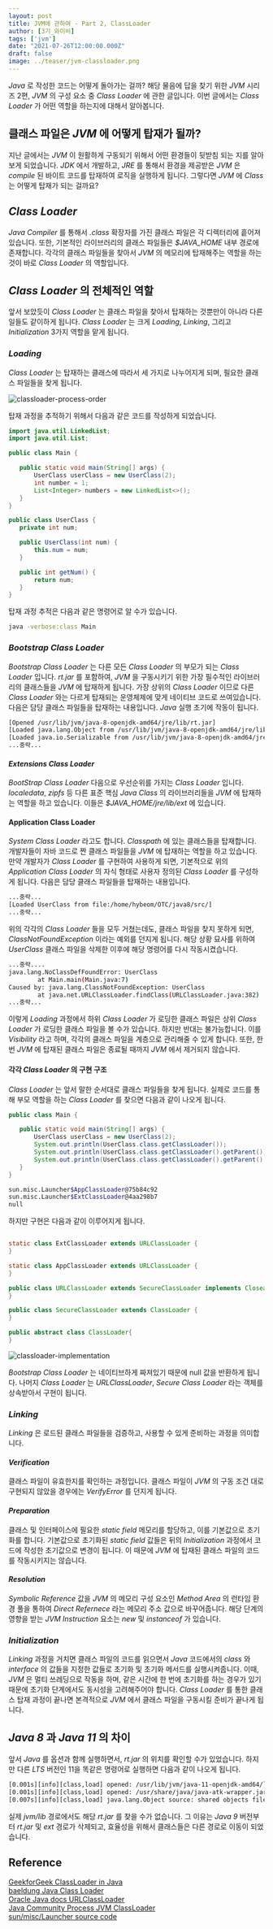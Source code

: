 ```yaml
---
layout: post  
title: JVM에 관하여 - Part 2, ClassLoader
author: [3기_와이비]  
tags: ['jvm']  
date: "2021-07-26T12:00:00.000Z"  
draft: false  
image: ../teaser/jvm-classloader.png
---
```


_Java_ 로 작성한 코드는 어떻게 돌아가는 걸까? 해당 물음에 답을 찾기 위한 _JVM_ 시리즈 2편, _JVM_ 의 구성 요소 중 _Class Loader_ 에 관한 글입니다. 
이번 글에서는 _Class Loader_ 가 어떤 역할을 하는지에 대해서 알아봅니다.

## 클래스 파일은 _JVM_ 에 어떻게 탑재가 될까?
지난 글에서는 _JVM_ 이 원활하게 구동되기 위해서 어떤 환경들이 뒷받침 되는 지를 알아보게 되었습니다. 
_JDK_ 에서 개발하고, _JRE_ 를 통해서 환경을 제공받은 _JVM_ 은 _compile_ 된 바이트 코드를 탑재하여 로직을 실행하게 됩니다. 그렇다면 _JVM_ 에 _Class_ 는 어떻게 탑재가 되는 걸까요?

## _Class Loader_
_Java Compiler_ 를 통해서 _.class_ 확장자를 가진 클래스 파일은 각 디렉터리에 흩어져있습니다. 
또한, 기본적인 라이브러리의 클래스 파일들은 _$JAVA_HOME_ 내부 경로에 존재합니다. 각각의 클래스 파일들을 찾아서 _JVM_ 의 메모리에 탑재해주는 역할을 하는 것이 바로 _Class Loader_ 의 역할입니다.

## _Class Loader_ 의 전체적인 역할
앞서 보았듯이 _Class Loader_ 는 클래스 파일을 찾아서 탑재하는 것뿐만이 아니라 다른 일들도 같이하게 됩니다. _Class Loader_ 는 크게 _Loading_, _Linking_, 그리고 _Initialization_ 3가지 역할을 맡게 됩니다.

### _Loading_

_Class Loader_ 는 탑재하는 클래스에 따라서 세 가지로 나누어지게 되며, 필요한 클래스 파일들을 찾게 됩니다.

![classloader-process-order](../images/2021-07-26-classloader-process.png)

탑재 과정을 추적하기 위해서 다음과 같은 코드를 작성하게 되었습니다.
``` java
import java.util.LinkedList;
import java.util.List;

public class Main {

   public static void main(String[] args) {
       UserClass userClass = new UserClass(2);
       int number = 1;
       List<Integer> numbers = new LinkedList<>();
   }
}

public class UserClass {
   private int num;

   public UserClass(int num) {
       this.num = num;
   }

   public int getNum() {
       return num;
   }
}
```

탑재 과정 추적은 다음과 같은 명령어로 알 수가 있습니다.
``` bash
java -verbose:class Main
```

### _Bootstrap Class Loader_
_Bootstrap Class Loader_ 는 다른 모든 _Class Loader_ 의 부모가 되는 _Class Loader_ 입니다. _rt.jar_ 를 포함하여, _JVM_ 을 구동시키기 위한 가장 필수적인 라이브러리의 클래스들을 _JVM_ 에 탑재하게 됩니다.
가장 상위의 _Class Loader_ 이므로 다른 _Class Loader_ 와는 다르게 탑재되는 운영체제에 맞게 네이티브 코드로 쓰여있습니다.  
다음은 담당 클래스 파일들을 탑재하는 내용입니다. _Java_ 실행 초기에 작동이 됩니다.
```bash
[Opened /usr/lib/jvm/java-8-openjdk-amd64/jre/lib/rt.jar]
[Loaded java.lang.Object from /usr/lib/jvm/java-8-openjdk-amd64/jre/lib/rt.jar]
[Loaded java.io.Serializable from /usr/lib/jvm/java-8-openjdk-amd64/jre/lib/rt.jar]
...중략...
```

#### _Extensions Class Loader_
_BootStrap Class Loader_ 다음으로 우선순위를 가지는 _Class Loader_ 입니다. _localedata_, _zipfs_ 등 다른 표준 핵심 _Java Class_ 의 라이브러리들을 _JVM_ 에 탑재하는 역할을 하고 있습니다. 
이들은 _$JAVA_HOME/jre/lib/ext_ 에 있습니다.

#### Application Class Loader
_System Class Loader_ 라고도 합니다. _Classpath_ 에 있는 클래스들을 탑재합니다. 개발자들이 자바 코드로 짠 클래스 파일들을 _JVM_ 에 탑재하는 역할을 하고 있습니다.
만약 개발자가 _Class Loader_ 를 구현하여 사용하게 되면, 기본적으로 위의 _Application Class Loader_ 의 자식 형태로 사용자 정의된 _Class Loader_ 를 구성하게 됩니다.
다음은 담당 클래스 파일들을 탑재하는 내용입니다.
```bash
...중략...
[Loaded UserClass from file:/home/hybeom/OTC/java8/src/]
...중략...
```

위의 각각의 _Class Loader_ 들을 모두 거쳤는데도, 클래스 파일을 찾지 못하게 되면, _ClassNotFoundException_ 이라는 예외를 던지게 됩니다.
해당 상황 묘사를 위하여 _UserClass_ 클래스 파일을 삭제한 이후에 해당 명령어를 다시 작동시켰습니다.
```bash
...중략....
java.lang.NoClassDefFoundError: UserClass
    	at Main.main(Main.java:7)
Caused by: java.lang.ClassNotFoundException: UserClass
    	at java.net.URLClassLoader.findClass(URLClassLoader.java:382)
...중략...
```

이렇게 _Loading_ 과정에서 하위 _Class Loader_ 가 로딩한 클래스 파일은 상위 _Class Loader_ 가 로딩한 클래스 파일을 볼 수가 있습니다. 하지만 반대는 불가능합니다. 
이를 _Visibility_ 라고 하며, 각각의 클래스 파일을 계층으로 관리해줄 수 있게 합니다.
또한, 한번 _JVM_ 에 탑재된 클래스 파일은 종료될 때까지 _JVM_ 에서 제거되지 않습니다.

#### 각각 _Class Loader_ 의 구현 구조
_Class Loader_ 는 앞서 말한 순서대로 클래스 파일들을 찾게 됩니다. 실제로 코드를 통해 부모 역할을 하는 _Class Loader_ 를 찾으면 다음과 같이 나오게 됩니다.
```java
public class Main {

   public static void main(String[] args) {
       UserClass userClass = new UserClass(2);
       System.out.println(UserClass.class.getClassLoader());
       System.out.println(UserClass.class.getClassLoader().getParent());
       System.out.println(UserClass.class.getClassLoader().getParent().getParent());
   }
}
```
```bash
sun.misc.Launcher$AppClassLoader@75b84c92
sun.misc.Launcher$ExtClassLoader@4aa298b7
null
```

하지만 구현은 다음과 같이 이루어지게 됩니다.

``` java

static class ExtClassLoader extends URLClassLoader {
}

static class AppClassLoader extends URLClassLoader {
}

public class URLClassLoader extends SecureClassLoader implements Closeable{
}

public class SecureClassLoader extends ClassLoader {
}

public abstract class ClassLoader{
}
```
  
![classloader-implementation](../images/2021-07-26-classloader-implementation.png)

_Bootstrap Class Loader_ 는 네이티브하게 짜져있기 때문에 null 값을 반환하게 됩니다.
나머지 _Class Loader_ 는 _URLClassLoader_, _Secure Class Loader_ 라는 객체를 상속받아서 구현이 됩니다.

### _Linking_
_Linking_ 은 로드된 클래스 파일들을 검증하고, 사용할 수 있게 준비하는 과정을 의미합니다.

#### _Verification_
클래스 파일이 유효한지를 확인하는 과정입니다. 클래스 파일이 _JVM_ 의 구동 조건 대로 구현되지 않았을 경우에는 _VerifyError_ 를 던지게 됩니다.

#### _Preparation_
클래스 및 인터페이스에 필요한 _static field_ 메모리를 할당하고, 이를 기본값으로 초기화를 합니다. 기본값으로 초기화된 _static field_ 값들은 뒤의 _Initialization_ 과정에서 코드에 작성한 초기값으로 변경이 됩니다. 
이 때문에 _JVM_ 에 탑재된 클래스 파일의 코드를 작동시키지는 않습니다.

#### _Resolution_
_Symbolic Reference_ 값을 _JVM_ 의 메모리 구성 요소인 _Method Area_ 의 런타임 환경 풀을 통하여 _Direct Refernece_ 라는 메모리 주소 값으로 바꾸어줍니다. 
해당 단계의 영향을 받는 _JVM Instruction_ 요소는 _new_ 및 _instanceof_ 가 있습니다.

### _Initialization_
_Linking_ 과정을 거치면 클래스 파일의 코드를 읽으면서 _Java_ 코드에서의 _class_ 와 _interface_ 의 값들을 지정한 값들로 초기화 및 초기화 메서드를 실행시켜줍니다. 
이때, _JVM_ 은 멀티 쓰레딩으로 작동을 하며, 같은 시간에 한 번에 초기화를 하는 경우가 있기 때문에 초기화 단계에서도 동시성을 고려해주어야 합니다. 
_Class Loader_ 를 통한 클래스 탑재 과정이 끝나면 본격적으로 _JVM_ 에서 클래스 파일을 구동시킬 준비가 끝나게 됩니다.


## _Java 8_ 과 _Java 11_ 의 차이
앞서 _Java_ 를 옵션과 함께 실행하면서, _rt.jar_ 의 위치를 확인할 수가 있었습니다.
하지만 다른 _LTS_ 버전인 11을 똑같은 명령어로 실행하면 다음과 같이 나오게 됩니다.

```bash
[0.001s][info][class,load] opened: /usr/lib/jvm/java-11-openjdk-amd64/lib/modules
[0.001s][info][class,load] opened: /usr/share/java/java-atk-wrapper.jar
[0.007s][info][class,load] java.lang.Object source: shared objects file
```

실제 _jvm/lib_ 경로에서도 해당 _rt.jar_ 를 찾을 수가 없습니다. 그 이유는 _Java 9_ 버전부터 _rt.jar_ 및 _ext_ 경로가 삭제되고, 효율성을 위해서 클래스들은 다른 경로로 이동이 되었습니다.

## Reference

[GeekforGeek ClassLoader in Java](https://www.geeksforgeeks.org/classloader-in-java/)  
[baeldung Java Class Loader](https://www.baeldung.com/java-classloaders)  
[Oracle Java docs URLClassLoader](https://docs.oracle.com/javase/8/docs/api/java/net/URLClassLoader.html)  
[Java Community Process JVM ClassLoader](https://jcp.org)  
[sun/misc/Launcher source code](http://hg.openjdk.java.net/jdk8/jdk8/jdk/file/687fd7c7986d/src/share/classes/sun/misc/Launcher.java)
